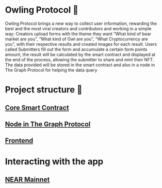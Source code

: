 # Owling Protocol 🦉

Owling Protocol brings a new way to collect user information, rewarding the best and the most viral creators and contributors and working in a simple way: Creators upload forms with the theme they want “What kind of bear market are you”, “What kind of Owl are you”, “What Cryptocurrency are you”, with their respective results and created images for each result. Users called Submitters fill out the form and accumulate a certain form points amount, the result will be calculated by the smart contract and displayed at the end of the process, allowing the submitter to share and mint their NFT. The data provided will be stored in the smart contract and also in a node in The Graph Protocol for helping the data query

# Project structure 📡
## [Core Smart Contract](https://github.com/OwlingLabs/owling-protocol)
## [Node in The Graph Protocol](https://github.com/OwlingLabs/owling-graph)
## [Frontend](https://github.com/OwlingLabs/owling_front)

# Interacting with the app 
## [NEAR Mainnet](https://owling-front.vercel.app/)

